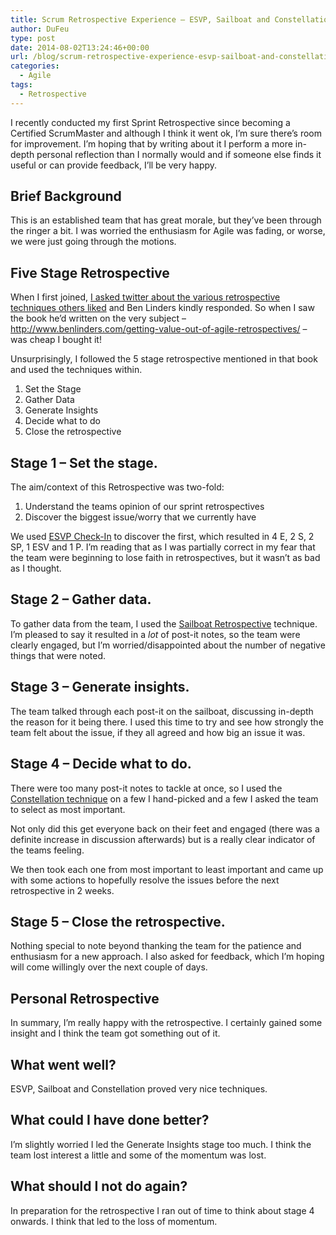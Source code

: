 ```yaml
---
title: Scrum Retrospective Experience – ESVP, Sailboat and Constellation
author: DuFeu
type: post
date: 2014-08-02T13:24:46+00:00
url: /blog/scrum-retrospective-experience-esvp-sailboat-and-constellation/
categories:
  - Agile
tags:
  - Retrospective
---
```


I recently conducted my first Sprint Retrospective since becoming a Certified ScrumMaster and although I think it went ok, I&#8217;m sure there&#8217;s room for improvement. I&#8217;m hoping that by writing about it I perform a more in-depth personal reflection than I normally would and if someone else finds it useful or can provide feedback, I&#8217;ll be very happy.

## Brief Background

This is an established team that has great morale, but they&#8217;ve been through the ringer a bit. I was worried the enthusiasm for Agile was fading, or worse, we were just going through the motions.

## Five Stage Retrospective

When I first joined, <a title="I asked twitter about the various retrospective techniques others liked" href="https://twitter.com/mattdufeu/status/425907235739291648" target="_blank">I asked twitter about the various retrospective techniques others liked</a> and Ben Linders kindly responded. So when I saw the book he&#8217;d written on the very subject &#8211; <a title="Getting Value out of Agile Retrospectives" href="http://www.benlinders.com/getting-value-out-of-agile-retrospectives/" target="_blank">http://www.benlinders.com/getting-value-out-of-agile-retrospectives/</a> &#8211; was cheap I bought it!

Unsurprisingly, I followed the 5 stage retrospective mentioned in that book and used the techniques within.

1. Set the Stage
2. Gather Data
3. Generate Insights
4. Decide what to do
5. Close the retrospective

## Stage 1 &#8211; Set the stage.

The aim/context of this Retrospective was two-fold:

1. Understand the teams opinion of our sprint retrospectives
2. Discover the biggest issue/worry that we currently have

We used <a title="ESVP Check-In" href="http://www.funretrospectives.com/esvp-explorer-shopper-vacationer-prisoner/" target="_blank">ESVP Check-In</a> to discover the first, which resulted in 4 E, 2 S, 2 SP, 1 ESV and 1 P. I&#8217;m reading that as I was partially correct in my fear that the team were beginning to lose faith in retrospectives, but it wasn&#8217;t as bad as I thought.

## Stage 2 &#8211; Gather data.

To gather data from the team, I used the <a title="Sailboat Retrospective" href="http://exploringagility.com/2012/01/19/sailboat-retrospective/" target="_blank">Sailboat Retrospective</a> technique. I&#8217;m pleased to say it resulted in a _lot_ of post-it notes, so the team were clearly engaged, but I&#8217;m worried/disappointed about the number of negative things that were noted.

## Stage 3 &#8211; Generate insights.

The team talked through each post-it on the sailboat, discussing in-depth the reason for it being there. I used this time to try and see how strongly the team felt about the issue, if they all agreed and how big an issue it was.

## Stage 4 &#8211; Decide what to do.

There were too many post-it notes to tackle at once, so I used the <a href="http://www.scrumalliance.org/community/articles/2013/march/constellation-a-retrospective-exercise" title="Constellation Technique" target="_blank">Constellation technique</a> on a few I hand-picked and a few I asked the team to select as most important.

Not only did this get everyone back on their feet and engaged (there was a definite increase in discussion afterwards) but is a really clear indicator of the teams feeling.

We then took each one from most important to least important and came up with some actions to hopefully resolve the issues before the next retrospective in 2 weeks.

## Stage 5 &#8211; Close the retrospective.

Nothing special to note beyond thanking the team for the patience and enthusiasm for a new approach. I also asked for feedback, which I&#8217;m hoping will come willingly over the next couple of days.

## Personal Retrospective

In summary, I&#8217;m really happy with the retrospective. I certainly gained some insight and I think the team got something out of it.

## What went well?

ESVP, Sailboat and Constellation proved very nice techniques.

## What could I have done better?

I&#8217;m slightly worried I led the Generate Insights stage too much. I think the team lost interest a little and some of the momentum was lost.

## What should I not do again?

In preparation for the retrospective I ran out of time to think about stage 4 onwards. I think that led to the loss of momentum.
